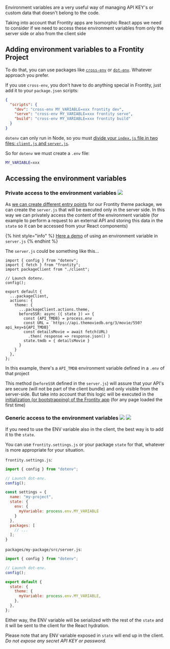Environment variables are a very useful way of managing API KEY's or custom data that doesn't belong to the code.

Taking into account that Frontity apps are Isomorphic React apps we need to consider if we need to access these environment variables from only the server side or also from the client side

## Adding environment variables to a Frontity Project 

To do that, you can use packages like [`cross-env`](https://www.npmjs.com/package/cross-env) or [`dot-env`](https://github.com/motdotla/dotenv). Whatever approach you prefer.

If you use `cross-env`, you don't have to do anything special in Frontity, just add it to your `package.json` scripts:

```json
{
  "scripts": {
    "dev": "cross-env MY_VARIABLE=xxx frontity dev",
    "serve": "cross-env MY_VARIABLE=xxx frontity serve",
    "build": "cross-env MY_VARIABLE=xxx frontity build"
  }
}
```

`dotenv` can only run in Node, so you must [divide your `index.js` file in two files: `client.js` and `server.js`](https://docs.frontity.org/learning-frontity/packages#entry-points).

So for `dotenv` we must create a `.env` file:

```bash
MY_VARIABLE=xxx
```

## Accessing the environment variables 

### Private access to the environment variables ![](https://img.shields.io/badge/SERVER-7950f2.svg)

As [we can create different entry points](#) for our Frontity theme package, we can create the `server.js` that will be executed only in the server side. In this way we can privately access the content of the environment variable (for example to perform a request to an external API and storing this data in the `state` so it can be accessed from your React components) 

{% hint style="info" %}
[Here a demo](https://github.com/frontity-juanmaguitar/demo-frontity-env-variables-server) of using an environment variable in `server.js`
{% endhint %}


The `server.js` could be something like this... 

```
import { config } from "dotenv";
import { fetch } from "frontity";
import packageClient from "./client";

// Launch dotenv.
config();

export default {
  ...packageClient,
  actions: {
    theme: {
      ...packageClient.actions.theme,
      beforeSSR: async ({ state }) => {
        const {API_TMDB} = process.env
        const URL = `https://api.themoviedb.org/3/movie/550?api_key=${API_TMDB}`
        const detailsMovie = await fetch(URL)
          .then( response => response.json() )
        state.tmdb = { detailsMovie }
      }
    }
  },
};
```

In this example, there's a `API_TMDB` environment variable defined in a `.env` of that project

This method (`beforeSSR` defined in the `server.js`) will assure that your API's are secure (will not be part of the client bundle) and only visible from the server-side. But take into account that this logic will be executed in the [initialization (or bootstrapping) of the Frontity app](../isomorphic-react.md#initialization-or-bootstraping-of-a-frontity-app)  (for any page loaded the first time)

### Generic access to the environment variables ![](https://img.shields.io/badge/SERVER-7950f2.svg) ![](https://img.shields.io/badge/CLIENT-fd7e14.svg)

If you need to use the ENV variable also in the client, the best way is to add it to the `state`.

You can use `frontity.settings.js` or your package `state` for that, whatever is more appropriate for your situation.

`frontity.settings.js`:

```js
import { config } from "dotenv";

// Launch dot-env.
config();

const settings = {
  name: "my-project",
  state: {
    env: {
      myVariable: process.env.MY_VARIABLE
    }
  },
  packages: [
    // ...
  ];
}
```

`packages/my-package/src/server.js`:

```js
import { config } from "dotenv";

// Launch dot-env.
config();

export default {
  state: {
    theme: {
      myVariable: process.env.MY_VARIABLE,
    },
  },
};
```

Either way, the ENV variable will be serialized with the rest of the `state` and it will be sent to the client for the React hydration.

Please note that any ENV variable exposed in `state` will end up in the client. *Do not expose any secret API KEY or password.*